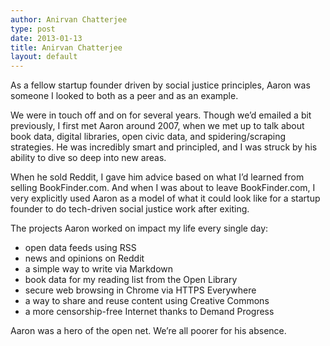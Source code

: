 ```yaml
---
author: Anirvan Chatterjee
type: post
date: 2013-01-13
title: Anirvan Chatterjee
layout: default
---
```

As a fellow startup founder driven by social justice principles, Aaron was someone I looked to both as a peer and as an example.

We were in touch off and on for several years. Though we’d emailed a bit previously, I first met Aaron around 2007, when we met up to talk about book data, digital libraries, open civic data, and spidering/scraping strategies. He was incredibly smart and principled, and I was struck by his ability to dive so deep into new areas.

When he sold Reddit, I gave him advice based on what I’d learned from selling BookFinder.com. And when I was about to leave BookFinder.com, I very explicitly used Aaron as a model of what it could look like for a startup founder to do tech-driven social justice work after exiting.

The projects Aaron worked on impact my life every single day:

* open data feeds using RSS
* news and opinions on Reddit
* a simple way to write via Markdown
* book data for my reading list from the Open Library
* secure web browsing in Chrome via HTTPS Everywhere
* a way to share and reuse content using Creative Commons
* a more censorship-free Internet thanks to Demand Progress

Aaron was a hero of the open net. We’re all poorer for his absence.
